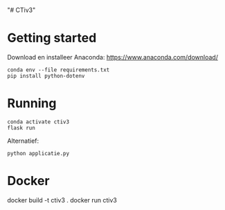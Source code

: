 "# CTiv3" 


# Getting started

Download en installeer Anaconda:
https://www.anaconda.com/download/

```
conda env --file requirements.txt
pip install python-dotenv
```

# Running

```
conda activate ctiv3
flask run
```

Alternatief:
```
python applicatie.py
```

# Docker
docker build -t ctiv3 .
docker run ctiv3
